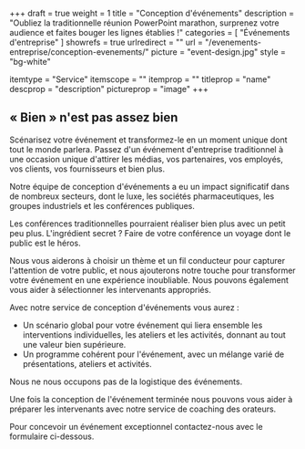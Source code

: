 +++
draft 		= true
weight		= 1
title 		= "Conception d'événements"
description	= "Oubliez la traditionnelle réunion PowerPoint marathon, surprenez votre audience et faites bouger les lignes établies !"
categories	= [ "Événements d'entreprise" ]
showrefs	= true
urlredirect	= ""
url 			= "/evenements-entreprise/conception-evenements/"
picture		= "event-design.jpg"
style		= "bg-white"

itemtype		= "Service"
itemscope		= ""
itemprop		= ""
titleprop		= "name"
descprop		= "description"
pictureprop		= "image"
+++

## « Bien » n'est pas assez bien

Scénarisez votre événement et transformez-le en un moment unique dont tout le monde parlera. Passez d'un événement d'entreprise traditionnel à une occasion unique d'attirer les médias, vos partenaires, vos employés, vos clients, vos fournisseurs et bien plus. 

Notre équipe de conception d'événements a eu un impact significatif dans de nombreux secteurs, dont le luxe, les sociétés pharmaceutiques, les groupes industriels et les conférences publiques.

Les conférences traditionnelles pourraient réaliser bien plus avec un petit peu plus. L'ingrédient secret ? Faire de votre conférence un voyage dont le public est le héros.

Nous vous aiderons à choisir un thème et un fil conducteur pour capturer l'attention de votre public, et nous ajouterons notre touche pour transformer votre événement en une expérience inoubliable. Nous pouvons également vous aider à sélectionner les intervenants appropriés.

Avec notre service de conception d'événements vous aurez :

* Un scénario global pour votre événement qui liera ensemble les interventions individuelles, les ateliers et les activités, donnant au tout une valeur bien supérieure.
* Un programme cohérent pour l'événement, avec un mélange varié de présentations, ateliers et activités.

Nous ne nous occupons pas de la logistique des événements.

Une fois la conception de l'événement terminée nous pouvons vous aider à préparer les intervenants avec notre service de coaching des orateurs. 

Pour concevoir un événement exceptionnel contactez-nous avec le formulaire ci-dessous.

[pic1]: event-design-02.jpg